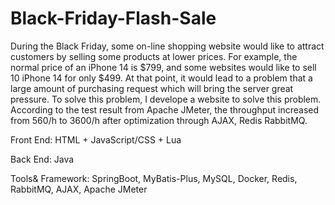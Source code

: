 # Black-Friday-Flash-Sale

During the Black Friday, some on-line shopping website would like to attract customers by selling some products at lower prices.
For example, the normal price of an iPhone 14 is $799, and some websites would like to sell 10 iPhone 14 for only $499. At that
point, it would lead to a problem that a large amount of purchasing request which will bring the server great pressure. To solve
this problem, I develope a website to solve this problem. According to the test result from Apache JMeter, the throughput
increased from 560/h to 3600/h after optimization through AJAX, Redis RabbitMQ.

Front End: HTML + JavaScript/CSS + Lua

Back End: Java

Tools& Framework: SpringBoot, MyBatis-Plus, MySQL, Docker, Redis, RabbitMQ, AJAX, Apache JMeter
